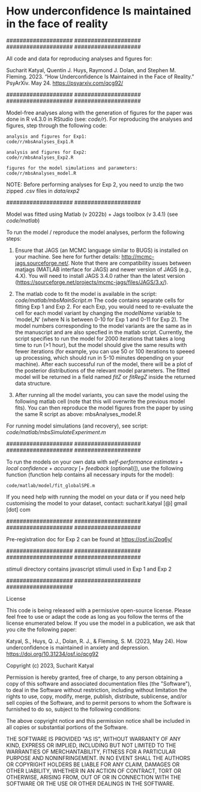 # How underconfidence Is maintained in the face of reality

 
  #################### #################### #################### 
####################

All code and data for reproducing analyses and figures for:

Sucharit Katyal, Quentin J. Huys, Raymond J. Dolan, and Stephen M. Fleming. 2023. “How Underconfidence Is Maintained in the Face of Reality.” PsyArXiv. May 24. 
https://psyarxiv.com/qcg92/


 
  #################### #################### #################### 
####################

Model-free analyses along with the generation of figures for the paper was done in R v4.3.0 in RStudio
(see: _code/r_). For reproducing the analyses and figures, step through the following code:

    analysis and figures for Exp1:                    code/r/mbsAnalyses_Exp1.R
    
    analysis and figures for Exp2:                    code/r/mbsAnalyses_Exp2.R
    
    figures for the model simulations and parameters: code/r/mbsAnalyses_model.R

NOTE: Before performing analyses for Exp 2, you need to unzip the two zipped .csv files in _data/exp2_

  #################### ####################

Model was fitted using Matlab (v 2022b) + Jags toolbox (v 3.4.1) (see _code/matlab_)

To run the model / reproduce the model analyses, perform the following steps:

1) Ensure that JAGS (an MCMC language similar to BUGS) is installed on your machine. See here for further details: http://mcmc-jags.sourceforge.net/. Note that there are compatibility issues between matjags (MATLAB interface for JAGS) and newer version of JAGS (e.g., 4.X). You will need to install JAGS 3.4.0 rather than the latest version (https://sourceforge.net/projects/mcmc-jags/files/JAGS/3.x/).

2) The matlab code to fit the model is available in the script:  _code/matlab/mbsMainScript.m_ 
The code contains separate cells for fitting Exp 1 and Exp 2. For each Exp, you would need to re-evaluate the cell for each model variant by changing the _modelName_ variable to 'model_N' (where N is between 0-10 for Exp 1 and 0-11 for Exp 2). The model numbers corresponding to the model variants are the same as in the manuscript and are also specfied in the matlab script. Currently, the script specifies to run the model for 2000 iterations that takes a long time to run (>1 hour), but the model should give the same results with fewer iterations (for example, you can use 50 or 100 iterations to speeed up processing, which should run in 5-10 minutes depending on your machine). After each successful run of the model, there will be a plot of the posterior distributions of the relevant model parameters. The fitted model will be returned in a field named _fitZ_ or _fitRegZ_ inside the returned data structure.

3) After running all the model variants, you can save the model using the following matlab cell (note that this will overwrite the previous model fits). You can then reproduce the model figures from the paper by using the same R script as above: mbsAnalyses_model.R
   

For running model simulations (and recovery), see script: _code/matlab/mbsSimulateExperiment.m_

  #################### #################### #################### 
####################

To run the models on your own data with _self-performance estimates_ + _local confidence_ + _accuracy_ [+ _feedback_ (optional)]), use the following function (function help contains all necessary inputs for the model):

    code/matlab/model/fit_globalSPE.m

If you need help with running the model on your data or if you need help customising the model to your dataset, contact: sucharit.katyal [@] gmail [dot] com

  #################### #################### #################### 
####################

Pre-registration doc for Exp 2 can be found at 
https://osf.io/2pq6y/


  #################### #################### #################### 
####################

_stimuli_ directory contains javascript stimuli used in Exp 1 and Exp 2

  #################### #################### #################### 
  
  License

This code is being released with a permissive open-source license. Please feel free to use or adapt the code as long as you follow the terms of the license enumerated below. If you use the model in a publication, we ask that you cite the following paper:

Katyal, S., Huys, Q. J., Dolan, R. J., & Fleming, S. M. (2023, May 24). How underconfidence is maintained in anxiety and depression. https://doi.org/10.31234/osf.io/qcg92

Copyright (c) 2023, Sucharit Katyal

Permission is hereby granted, free of charge, to any person obtaining a copy of this software and associated documentation files (the "Software"), to deal in the Software without restriction, including without limitation the rights to use, copy, modify, merge, publish, distribute, sublicense, and/or sell copies of the Software, and to permit persons to whom the Software is furnished to do so, subject to the following conditions:

The above copyright notice and this permission notice shall be included in all copies or substantial portions of the Software.

THE SOFTWARE IS PROVIDED "AS IS", WITHOUT WARRANTY OF ANY KIND, EXPRESS OR IMPLIED, INCLUDING BUT NOT LIMITED TO THE WARRANTIES OF MERCHANTABILITY, FITNESS FOR A PARTICULAR PURPOSE AND NONINFRINGEMENT. IN NO EVENT SHALL THE AUTHORS OR COPYRIGHT HOLDERS BE LIABLE FOR ANY CLAIM, DAMAGES OR OTHER LIABILITY, WHETHER IN AN ACTION OF CONTRACT, TORT OR OTHERWISE, ARISING FROM, OUT OF OR IN CONNECTION WITH THE SOFTWARE OR THE USE OR OTHER DEALINGS IN THE SOFTWARE.

